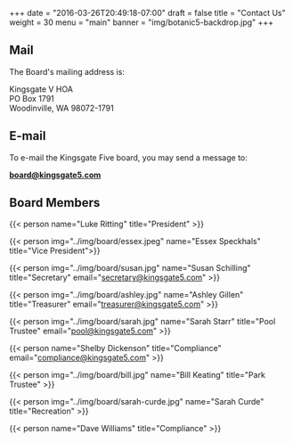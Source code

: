 +++
date = "2016-03-26T20:49:18-07:00"
draft = false
title = "Contact Us"
weight = 30
menu = "main"
banner = "img/botanic5-backdrop.jpg"
+++

## Mail

The Board's mailing address is:

<div class="mail">
    Kingsgate V HOA<br />
    PO  Box 1791<br />
    Woodinville, WA 98072-1791<br />
</div>

## E-mail

To e-mail the Kingsgate Five board, you may send a message to:

**[board@kingsgate5.com](mailto:board@kingsgate5.com)**

## Board Members


{{< person name="Luke Ritting" title="President" >}}

{{< person img="../img/board/essex.jpeg" name="Essex Speckhals" title="Vice President">}}

{{< person img="../img/board/susan.jpg" name="Susan Schilling" title="Secretary" email="secretary@kingsgate5.com" >}}

{{< person img="../img/board/ashley.jpg" name="Ashley Gillen" title="Treasurer" email="treasurer@kingsgate5.com" >}}

{{< person img="../img/board/sarah.jpg" name="Sarah Starr" title="Pool Trustee" email="pool@kingsgate5.com" >}}

{{< person name="Shelby Dickenson" title="Compliance" email="compliance@kingsgate5.com" >}}

{{< person img="../img/board/bill.jpg" name="Bill Keating" title="Park Trustee" >}}

{{< person img="../img/board/sarah-curde.jpg" name="Sarah Curde" title="Recreation" >}}

{{< person name="Dave Williams" title="Compliance" >}}

